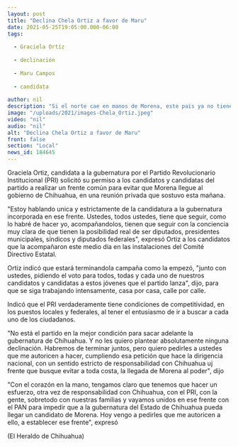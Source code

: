 ```yaml
---
layout: post
title: "Declina Chela Ortiz a favor de Maru"
date: 2021-05-25T19:05:00.000-06:00
tags:
  
  - Graciela Ortíz
  
  - declinación
  
  - Maru Campos
  
  - candidata
  
author: nil
description: "Si el norte cae en manos de Morena, este país ya no tiene remedio, dijo a los candidatos locales del PRI en una reunión privada"
image: "/uploads/2021/images-Chela_Ortiz.jpeg"
video: "nil"
audio: "nil"
alt: "Declina Chela Ortiz a favor de Maru"
front: false
section: "Local"
news_id: 184645
---
```


Graciela Ortiz, candidata a la gubernatura por el Partido Revolucionario Institucional (PRI) solicitó su permiso a los candidatos y candidatas del partido a realizar un frente común para evitar que Morena llegue al gobierno de Chihuahua, en una reunión privada que sostuvo esta mañana.

"Estoy hablando unica y estrictamente de la candidatura a la gubernatura incorporada en ese frente. Ustedes, todos ustedes, tiene que seguir, como lo habré de hacer yo, acompañandolos, tienen que seguir con la conciencia muy clara de que tienen la posibilidad real de ser diputados, presidentes municipales, síndicos y diputados federales", expresó Ortiz a los candidatos que la acompañaron este medio dia en las instalaciones del Comité Directivo Estatal.

Ortiz indicó que estará terminandola campaña como la empezó, "junto con ustedes, pidiendo el voto para todos, todas y cada uno de nuestros candidatos y candidatas a estos jóvenes que el partido lanza", dijo, para que se siga trabajando intensamente, casa por casa, calle por calle.

Indicó que el PRI verdaderamente tiene condiciones de competitividad, en los puestos locales y federales, al tener el entusiasmo de ir a buscar a cada uno de los ciudadanos.

"No está el partido en la mejor condición para sacar adelante la gubernatura de Chihuahua. Y no les quiero plantear absolutamente ninguna declinación. Habremos de terminar juntos, pero quiero pedirles a ustedes que me autoricen a hacer, cumpliendo esa petición que hace la dirigencia nacional, con un sentido estricto de responsabilidad con Chihuahua uj frente que busque evitar a toda costa, la llegada de Morena al poder", dijo

"Con el corazón en la mano, tengamos claro que tenemos que hacer un esfuerzo, otra vez de responsabilidad con Chihuahua, con el PRI, con la gente, sobretodo con nuestras familias y vayamos unidos en ese frente con el PAN para impedir que a la gubernatura del Estado de Chihuahua pueda llegar un candidato de Morena. Hoy vengo a pedirles que me autoricen a ello, a establecer ese frente", expresó

(El Heraldo de Chihuahua)